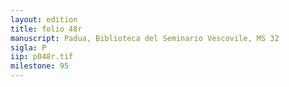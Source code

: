 ```yaml
---
layout: edition
title: folio 48r
manuscript: Padua, Biblioteca del Seminario Vescovile, MS 32
sigla: P
iip: p048r.tif
milestone: 95
---
```

